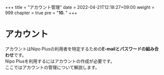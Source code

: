 +++
title = "アカウント管理"
date = 2022-04-21T12:18:27+09:00
weight = 999
chapter = true
pre = "<b>10. </b>"
+++


# アカウント

アカウントはNipo Plusの利用者を特定するための**E-mailとパスワードの組み合わせ**です。  
Nipo Plusを利用するにはアカウントの作成が必要です。  
ここではアカウントの管理について解説します。